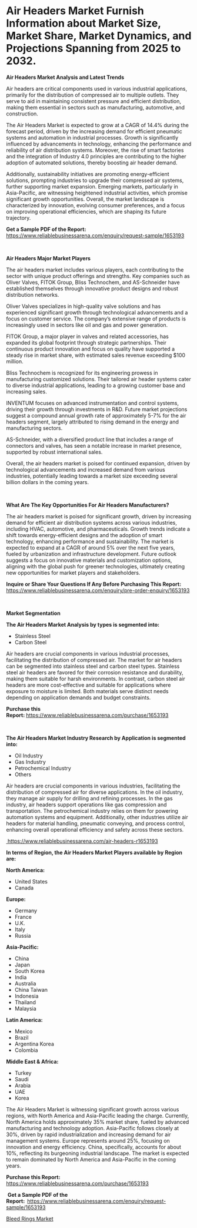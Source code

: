 <p><h1>Air Headers Market Furnish Information about Market Size, Market Share, Market Dynamics, and Projections Spanning from 2025 to 2032.</h1></p><p><strong>Air Headers Market Analysis and Latest Trends</strong></p>
<p><p>Air headers are critical components used in various industrial applications, primarily for the distribution of compressed air to multiple outlets. They serve to aid in maintaining consistent pressure and efficient distribution, making them essential in sectors such as manufacturing, automotive, and construction.</p><p>The Air Headers Market is expected to grow at a CAGR of 14.4% during the forecast period, driven by the increasing demand for efficient pneumatic systems and automation in industrial processes. Growth is significantly influenced by advancements in technology, enhancing the performance and reliability of air distribution systems. Moreover, the rise of smart factories and the integration of Industry 4.0 principles are contributing to the higher adoption of automated solutions, thereby boosting air header demand.</p><p>Additionally, sustainability initiatives are promoting energy-efficient solutions, prompting industries to upgrade their compressed air systems, further supporting market expansion. Emerging markets, particularly in Asia-Pacific, are witnessing heightened industrial activities, which promise significant growth opportunities. Overall, the market landscape is characterized by innovation, evolving consumer preferences, and a focus on improving operational efficiencies, which are shaping its future trajectory.</p></p>
<p><strong>Get a Sample PDF of the Report:&nbsp;</strong> <a href="https://www.reliablebusinessarena.com/enquiry/request-sample/1653193?utm_campaign=2137&utm_medium=2&utm_source=Github&utm_content=ia&utm_term=05032025&utm_id=air-headers">https://www.reliablebusinessarena.com/enquiry/request-sample/1653193</a></p>
<p>&nbsp;</p>
<p><strong>Air Headers Major Market Players</strong></p>
<p><p>The air headers market includes various players, each contributing to the sector with unique product offerings and strengths. Key companies such as Oliver Valves, FITOK Group, Bliss Technochem, and AS-Schneider have established themselves through innovative product designs and robust distribution networks.</p><p>Oliver Valves specializes in high-quality valve solutions and has experienced significant growth through technological advancements and a focus on customer service. The company’s extensive range of products is increasingly used in sectors like oil and gas and power generation.</p><p>FITOK Group, a major player in valves and related accessories, has expanded its global footprint through strategic partnerships. Their continuous product innovation and focus on quality have supported a steady rise in market share, with estimated sales revenue exceeding $100 million.</p><p>Bliss Technochem is recognized for its engineering prowess in manufacturing customized solutions. Their tailored air header systems cater to diverse industrial applications, leading to a growing customer base and increasing sales.</p><p>INVENTUM focuses on advanced instrumentation and control systems, driving their growth through investments in R&D. Future market projections suggest a compound annual growth rate of approximately 5-7% for the air headers segment, largely attributed to rising demand in the energy and manufacturing sectors.</p><p>AS-Schneider, with a diversified product line that includes a range of connectors and valves, has seen a notable increase in market presence, supported by robust international sales. </p><p>Overall, the air headers market is poised for continued expansion, driven by technological advancements and increased demand from various industries, potentially leading towards a market size exceeding several billion dollars in the coming years.</p></p>
<p>&nbsp;</p>
<p><strong>What Are The Key Opportunities For Air Headers Manufacturers?</strong></p>
<p><p>The air headers market is poised for significant growth, driven by increasing demand for efficient air distribution systems across various industries, including HVAC, automotive, and pharmaceuticals. Growth trends indicate a shift towards energy-efficient designs and the adoption of smart technology, enhancing performance and sustainability. The market is expected to expand at a CAGR of around 5% over the next five years, fueled by urbanization and infrastructure development. Future outlook suggests a focus on innovative materials and customization options, aligning with the global push for greener technologies, ultimately creating new opportunities for market players and stakeholders.</p></p>
<p><strong>Inquire or Share Your Questions If Any Before Purchasing This Report:</strong> <a href="https://www.reliablebusinessarena.com/enquiry/pre-order-enquiry/1653193?utm_campaign=2137&utm_medium=2&utm_source=Github&utm_content=ia&utm_term=05032025&utm_id=air-headers">https://www.reliablebusinessarena.com/enquiry/pre-order-enquiry/1653193</a></p>
<p>&nbsp;</p>
<p><strong>Market Segmentation</strong></p>
<p><strong>The Air Headers Market Analysis by types is segmented into:</strong></p>
<p><ul><li>Stainless Steel</li><li>Carbon Steel</li></ul></p>
<p><p>Air headers are crucial components in various industrial processes, facilitating the distribution of compressed air. The market for air headers can be segmented into stainless steel and carbon steel types. Stainless steel air headers are favored for their corrosion resistance and durability, making them suitable for harsh environments. In contrast, carbon steel air headers are more cost-effective and suitable for applications where exposure to moisture is limited. Both materials serve distinct needs depending on application demands and budget constraints.</p></p>
<p><strong>Purchase this Report:&nbsp;</strong><a href="https://www.reliablebusinessarena.com/purchase/1653193?utm_campaign=2137&utm_medium=2&utm_source=Github&utm_content=ia&utm_term=05032025&utm_id=air-headers">https://www.reliablebusinessarena.com/purchase/1653193</a></p>
<p>&nbsp;</p>
<p><strong>The Air Headers Market Industry Research by Application is segmented into:</strong></p>
<p><ul><li>Oil Industry</li><li>Gas Industry</li><li>Petrochemical Industry</li><li>Others</li></ul></p>
<p><p>Air headers are crucial components in various industries, facilitating the distribution of compressed air for diverse applications. In the oil industry, they manage air supply for drilling and refining processes. In the gas industry, air headers support operations like gas compression and transportation. The petrochemical industry relies on them for powering automation systems and equipment. Additionally, other industries utilize air headers for material handling, pneumatic conveying, and process control, enhancing overall operational efficiency and safety across these sectors.</p></p>
<p><a href="https://www.reliablebusinessarena.com/air-headers-r1653193?utm_campaign=2137&utm_medium=2&utm_source=Github&utm_content=ia&utm_term=05032025&utm_id=air-headers">&nbsp;https://www.reliablebusinessarena.com/air-headers-r1653193</a></p>
<p><strong>In terms of Region, the Air Headers Market Players available by Region are:</strong></p>
<p>
    <p> <strong> North America: </strong>
        <ul>
            <li>United States</li>
            <li>Canada</li>
        </ul>
        </p> 
    <p> <strong> Europe: </strong>
        <ul>
            <li>Germany</li>
            <li>France</li>
            <li>U.K.</li>
            <li>Italy</li>
            <li>Russia</li>
        </ul>
        </p> 
    <p> <strong> Asia-Pacific: </strong>
        <ul>
            <li>China</li>
            <li>Japan</li>
            <li>South Korea</li>
            <li>India</li>
            <li>Australia</li>
            <li>China Taiwan</li>
            <li>Indonesia</li>
            <li>Thailand</li>
            <li>Malaysia</li>
        </ul>
        </p> 
    <p> <strong> Latin America: </strong>
        <ul>
            <li>Mexico</li>
            <li>Brazil</li>
            <li>Argentina Korea</li>
            <li>Colombia</li>
        </ul>
        </p> 
    <p> <strong> Middle East & Africa: </strong>
        <ul>
            <li>Turkey</li>
            <li>Saudi</li>
            <li>Arabia</li>
            <li>UAE</li>
            <li>Korea</li>
        </ul>
    </p>
    </p>
<p><p>The Air Headers Market is witnessing significant growth across various regions, with North America and Asia-Pacific leading the charge. Currently, North America holds approximately 35% market share, fueled by advanced manufacturing and technology adoption. Asia-Pacific follows closely at 30%, driven by rapid industrialization and increasing demand for air management systems. Europe represents around 25%, focusing on innovation and energy efficiency. China, specifically, accounts for about 10%, reflecting its burgeoning industrial landscape. The market is expected to remain dominated by North America and Asia-Pacific in the coming years.</p></p>
<p><strong>Purchase this Report: </strong><a href="https://www.reliablebusinessarena.com/purchase/1653193?utm_campaign=2137&utm_medium=2&utm_source=Github&utm_content=ia&utm_term=05032025&utm_id=air-headers">https://www.reliablebusinessarena.com/purchase/1653193</a></p>
<p>&nbsp;<strong>Get a Sample PDF of the Report:&nbsp;&nbsp;</strong><a href="https://www.reliablebusinessarena.com/enquiry/request-sample/1653193?utm_campaign=2137&utm_medium=2&utm_source=Github&utm_content=ia&utm_term=05032025&utm_id=air-headers">https://www.reliablebusinessarena.com/enquiry/request-sample/1653193</a></p>
<p><strong></strong></p>
<p><p><a href="https://github.com/tamvrosiya/Market-Research-Report-List-6/blob/main/bleed-rings-market.md?utm_campaign=2137&utm_medium=2&utm_source=Github&utm_content=ia&utm_term=05032025&utm_id=air-headers">Bleed Rings Market</a></p></p>